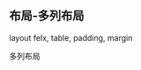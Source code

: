 
## 布局-多列布局

layout felx, table, padding, margin

多列布局

<CodeDemo :collapse="true">
  <template slot="code-template">
    <<< @/docs/.vuepress/examples/LayoutColumn.vue?template
  </template>
  <template slot="code-script">
    <<< @/docs/.vuepress/examples/LayoutColumn.vue?script
  </template>
  <template slot="code-style">
    <<< @/docs/.vuepress/examples/LayoutColumn.vue?style
  </template>
  <LayoutColumn slot="demo"/>
</CodeDemo>
